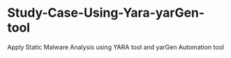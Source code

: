 # Study-Case-Using-Yara-yarGen-tool
Apply Static Malware Analysis using YARA tool and yarGen Automation tool 
